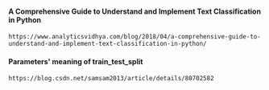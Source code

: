 #### A Comprehensive Guide to Understand and Implement Text Classification in Python
```
https://www.analyticsvidhya.com/blog/2018/04/a-comprehensive-guide-to-understand-and-implement-text-classification-in-python/
```

#### Parameters' meaning of train_test_split
```
https://blog.csdn.net/samsam2013/article/details/80702582
```
